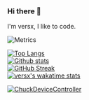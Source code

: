 ### Hi there 👋

I'm versx, I like to code.

![Metrics](https://metrics.lecoq.io/versx?template=classic&base.hireable=true&languages=1&sponsors=1&achievements=1&activity=1&notable=1&projects=1&isocalendar=1&base=header%2C%20activity%2C%20community%2C%20repositories%2C%20metadata&base.indepth=false&base.hireable=true&base.skip=false&isocalendar=false&isocalendar.duration=half-year&languages=false&languages.limit=8&languages.threshold=0%25&languages.other=false&languages.colors=github&languages.sections=most-used&languages.indepth=true&languages.analysis.timeout=15&languages.analysis.timeout.repositories=7.5&languages.categories=markup%2C%20programming&languages.recent.categories=markup%2C%20programming&languages.recent.load=300&languages.recent.days=14&sponsors=false&sponsors.sections=goal%2C%20list%2C%20about&sponsors.past=false&sponsors.size=24&sponsors.title=Sponsor%20Me!&achievements=false&achievements.threshold=C&achievements.secrets=true&achievements.display=detailed&achievements.limit=0&notable=false&notable.from=organization&notable.repositories=false&notable.indepth=false&notable.types=commit&notable.self=false&activity=false&activity.limit=5&activity.load=300&activity.days=14&activity.visibility=all&activity.timestamps=false&activity.filter=all&projects=false&projects.limit=4&projects.descriptions=false&config.timezone=America%2FLos_Angeles)


[![Top Langs](https://github-readme-stats.vercel.app/api/top-langs/?username=versx&layout=compact&theme=dark&show_icons=true)](https://github.com/anuraghazra/github-readme-stats)  
[![Github stats](https://github-readme-stats.vercel.app/api?username=versx&theme=dark&show_icons=true)](https://github.com/anuraghazra/github-readme-stats)  
[![GitHub Streak](https://github-readme-streak-stats.herokuapp.com/?user=DenverCoder1&theme=dark)](https://git.io/streak-stats)  
[![versx's wakatime stats](https://github-readme-stats.vercel.app/api/wakatime?username=versx&theme=dark&show_icons=true)](https://github.com/anuraghazra/github-readme-stats)  

<!--
**versx/versx** is a ✨ _special_ ✨ repository because its `README.md` (this file) appears on your GitHub profile.

Here are some ideas to get you started:

- 🔭 I’m currently working on ...
- 🌱 I’m currently learning ...
- 👯 I’m looking to collaborate on ...
- 🤔 I’m looking for help with ...
- 💬 Ask me about ...
- 📫 How to reach me: ...
- 😄 Pronouns: ...
- ⚡ Fun fact: ...
-->

[![ChuckDeviceController](https://github-readme-stats.vercel.app/api/pin/?username=versx&repo=ChuckDeviceController)](https://github.com/versx/ChuckDeviceController)
